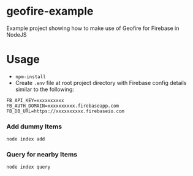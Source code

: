 # geofire-example
Example project showing how to make use of Geofire for Firebase in NodeJS

# Usage

- `npm-install`
- Create `.env` file at root project directory with Firebase config details similar to the following:

```
FB_API_KEY=xxxxxxxxxx
FB_AUTH_DOMAIN=xxxxxxxxxx.firebaseapp.com
FB_DB_URL=https://xxxxxxxxxx.firebaseio.com
```

### Add dummy Items

`node index add`

### Query for nearby Items

`node index query`
